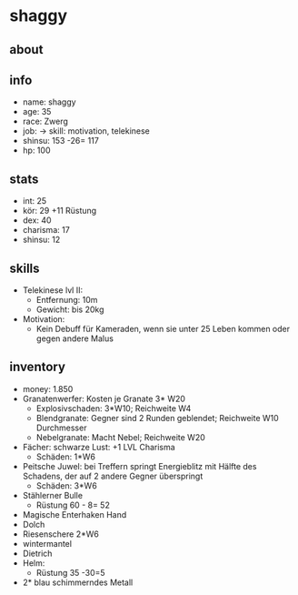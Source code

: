 # shaggy

## about

## info

* name: shaggy 
* age: 35
* race: Zwerg
* job: -> skill: motivation, telekinese
* shinsu: 153 -26= 117
* hp: 100 

## stats

* int: 25
* kör: 29 +11 Rüstung
* dex: 40
* charisma: 17
* shinsu: 12

## skills

* Telekinese lvl II:
  * Entfernung: 10m
  * Gewicht: bis 20kg
* Motivation:
  * Kein Debuff für Kameraden, wenn sie unter 25 Leben kommen oder gegen andere Malus

## inventory

* money: 1.850
* Granatenwerfer: Kosten je Granate 3* W20
  * Explosivschaden: 3*W10; Reichweite W4
  * Blendgranate: Gegner sind 2 Runden geblendet; Reichweite W10 Durchmesser 
  * Nebelgranate: Macht Nebel; Reichweite W20
* Fächer: schwarze Lust: +1 LVL Charisma 
  * Schäden: 1*W6
* Peitsche Juwel: bei Treffern springt Energieblitz mit Hälfte des Schadens, der auf 2 andere Gegner überspringt
  * Schäden: 3*W6
* Stählerner Bulle
  * Rüstung 60 - 8= 52
* Magische Enterhaken Hand 
* Dolch
* Riesenschere 2*W6
* wintermantel
* Dietrich
* Helm: 
  * Rüstung 35 -30=5
* 2* blau schimmerndes Metall     

